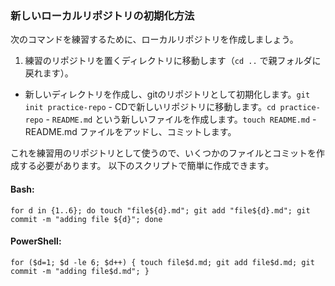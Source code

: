 ### 新しいローカルリポジトリの初期化方法

次のコマンドを練習するために、ローカルリポジトリを作成しましょう。

1. 練習のリポジトリを置くディレクトリに移動します（`cd ..` で親フォルダに戻れます）。

- 新しいディレクトリを作成し、gitのリポジトリとして初期化します。`git init practice-repo` - CDで新しいリポジトリに移動します。`cd practice-repo` - `README.md` という新しいファイルを作成します。`touch README.md` - README.md ファイルをアッドし、コミットします。

これを練習用のリポジトリとして使うので、いくつかのファイルとコミットを作成する必要があります。 以下のスクリプトで簡単に作成できます。

#### Bash:

    for d in {1..6}; do touch "file${d}.md"; git add "file${d}.md"; git commit -m "adding file ${d}"; done
    

#### PowerShell:

    for ($d=1; $d -le 6; $d++) { touch file$d.md; git add file$d.md; git commit -m "adding file$d.md"; }